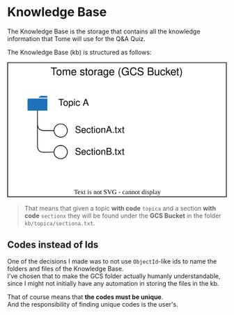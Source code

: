 # Knowledge Base
The Knowledge Base is the storage that contains all the knowledge information that Tome will use for the Q&A Quiz. 

The Knowledge Base (kb) is structured as follows:

![](./drawio/folder-structure.drawio.svg)

> That means that given a topic **with code** `topica` and a section **with code** `sectionx` they will be found under the **GCS Bucket** in the folder `kb/topica/sectiona.txt`. 

## Codes instead of Ids
One of the decisions I made was to not use `ObjectId`-like ids to name the folders and files of the Knowledge Base. <br>
I've chosen that to make the GCS folder actually humanly understandable, since I might not initially have any automation in storing the files in the kb. 

That of course means that **the codes must be unique**. <br>
And the responsibility of finding unique codes is the user's. 